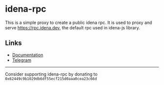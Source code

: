 # idena-rpc
This is a simple proxy to create a public idena rpc. It is used to proxy and serve https://rpc.idena.dev, the default rpc used in idena-js library.

## Links
- [Documentation](https://www.idena.dev/idena-rpc)
- [Telegram](https://t.me/idenadev)


---
Consider supporting idena-rpc by donating to `0x62449c9b1029db6df55ecf215d0aaa0cea23c66d`
